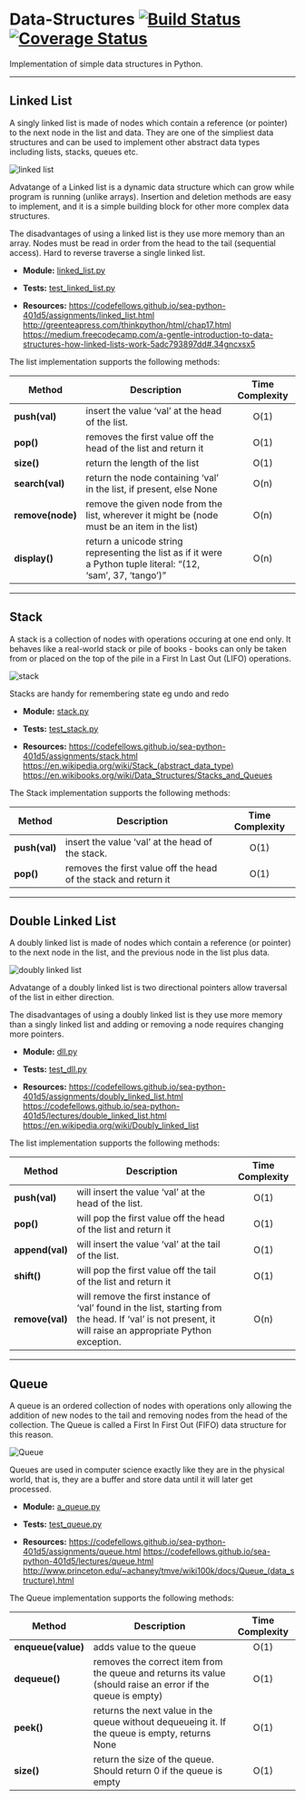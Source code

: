 # Data-Structures [![Build Status](https://travis-ci.org/clair3st/Data-Structures.svg?branch=master)](https://travis-ci.org/clair3st/Data-Structures) [![Coverage Status](https://coveralls.io/repos/github/clair3st/Data-Structures/badge.svg?branch=master)](https://coveralls.io/github/clair3st/Data-Structures?branch=master)
Implementation of simple data structures in Python.

_____________

## Linked List

A singly linked list is made of nodes which contain a reference (or pointer) to the next node in the list and data. They are one of the simpliest data structures and can be used to implement other abstract data types including lists, stacks, queues etc.

![linked list](https://upload.wikimedia.org/wikipedia/commons/thumb/6/6d/Singly-linked-list.svg/816px-Singly-linked-list.svg.png)

Advatange of a Linked list is a dynamic data structure which can grow while program is running (unlike arrays). Insertion and deletion methods are easy to implement, and it is a simple building block for other more complex data structures. 

The disadvantages of using a linked list is they use more memory than an array. Nodes must be read in order from the head to the tail (sequential access). Hard to reverse traverse a single linked list.

- **Module:** [linked_list.py](src/linked_list.py)

- **Tests:** [test_linked_list.py](tests/test_linked_list.py)

- **Resources:**
https://codefellows.github.io/sea-python-401d5/assignments/linked_list.html
http://greenteapress.com/thinkpython/html/chap17.html
https://medium.freecodecamp.com/a-gentle-introduction-to-data-structures-how-linked-lists-work-5adc793897dd#.34gncxsx5

The list implementation supports the following methods:

| Method        | Description   | Time Complexity  |
| ------------- |-------------| :---------------:|
| **push(val)**   | insert the value ‘val’ at the head of the list. | O(1)           |
| **pop()**      | removes the first value off the head of the list and return it      |   O(1)           |
| **size()** | return the length of the list      |    O(1)            |
| **search(val)** | return the node containing ‘val’ in the list, if present, else None      |    O(n)            |
| **remove(node)** | remove the given node from the list, wherever it might be (node must be an item in the list)      |    O(n)            |
| **display()** | return a unicode string representing the list as if it were a Python tuple literal: “(12, ‘sam’, 37, ‘tango’)”  |    O(n)            |
 
___________________

## Stack

A stack is a collection of nodes with operations occuring at one end only. It behaves like a real-world stack or pile of books - books can only be taken from  or placed on the top of the pile in a First In Last Out (LIFO) operations.

![stack](https://upload.wikimedia.org/wikipedia/commons/thumb/2/29/Data_stack.svg/440px-Data_stack.svg.png)

Stacks are handy for remembering state eg undo and redo

- **Module:** [stack.py](src/stack.py)

- **Tests:** [test_stack.py](tests/test_stack.py)

- **Resources:**
https://codefellows.github.io/sea-python-401d5/assignments/stack.html
https://en.wikipedia.org/wiki/Stack_(abstract_data_type)
https://en.wikibooks.org/wiki/Data_Structures/Stacks_and_Queues


The Stack implementation supports the following methods:

| Method        | Description   | Time Complexity  |
| ------------- |-------------| :---------------:|
| **push(val)**   | insert the value ‘val’ at the head of the stack. | O(1)           |
| **pop()**      | removes the first value off the head of the stack and return it      |   O(1)        |

_____________

## Double Linked List

A doubly linked list is made of nodes which contain a reference (or pointer) to the next node in the list, and the previous node in the list plus data. 

![doubly linked list](https://upload.wikimedia.org/wikipedia/commons/thumb/5/5e/Doubly-linked-list.svg/610px-Doubly-linked-list.svg.png)

Advatange of a doubly linked list is two directional pointers allow traversal of the list in either direction.

The disadvantages of using a doubly linked list is they use more memory than a singly linked list and adding or removing a node requires changing more pointers.

- **Module:** [dll.py](src/dll.py)

- **Tests:** [test_dll.py](tests/test_dll.py)

- **Resources:**
https://codefellows.github.io/sea-python-401d5/assignments/doubly_linked_list.html
https://codefellows.github.io/sea-python-401d5/lectures/double_linked_list.html
https://en.wikipedia.org/wiki/Doubly_linked_list


The list implementation supports the following methods:

| Method        | Description   | Time Complexity  |
| ------------- |-------------| :---------------:|
| **push(val)**   | will insert the value ‘val’ at the head of the list. | O(1)           |
| **pop()**      | will pop the first value off the head of the list and return it     |   O(1)        |
| **append(val)**   | will insert the value ‘val’ at the tail of the list. | O(1)           |
| **shift()**      | will pop the first value off the tail of the list and return it     |   O(1)        |
| **remove(val)** | will remove the first instance of ‘val’ found in the list, starting from the head. If ‘val’ is not present, it will raise an appropriate Python exception.   |    O(n)            |

_____________


## Queue

A queue is an ordered collection of nodes with operations only allowing the addition of new nodes to the tail and removing nodes from the head of the collection. The Queue is called a First In First Out (FIFO) data structure for this reason. 

![Queue](https://upload.wikimedia.org/wikipedia/commons/thumb/5/52/Data_Queue.svg/600px-Data_Queue.svg.png)

Queues are used in computer science exactly like they are in the physical world, that is, they are a buffer and store data until it will later get processed. 

- **Module:** [a_queue.py](src/a_queue.py)

- **Tests:** [test_queue.py](tests/test_queue.py)

- **Resources:**
https://codefellows.github.io/sea-python-401d5/assignments/queue.html
https://codefellows.github.io/sea-python-401d5/lectures/queue.html
http://www.princeton.edu/~achaney/tmve/wiki100k/docs/Queue_(data_structure).html


The Queue implementation supports the following methods:

| Method        | Description   | Time Complexity  |
| ------------- |-------------| :---------------:|
| **enqueue(value)**   | adds value to the queue | O(1)           |
| **dequeue()**      | removes the correct item from the queue and returns its value (should raise an error if the queue is empty)  |   O(1)        |
| **peek()**   | returns the next value in the queue without dequeueing it. If the queue is empty, returns None | O(1)           |
| **size()**      | return the size of the queue. Should return 0 if the queue is empty     |   O(1)        |